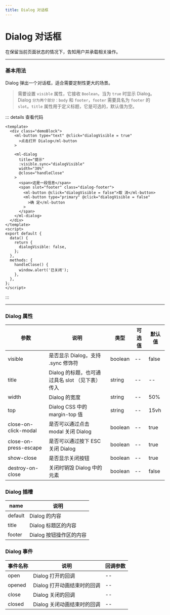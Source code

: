 ```yaml
---
title: Dialog 对话框
---
```


# Dialog 对话框

在保留当前页面状态的情况下，告知用户并承载相关操作。

---

### 基本用法

Dialog 弹出一个对话框，适合需要定制性更大的场景。

<Dialog-Demo1 />

> 需要设置 `visible` 属性，它接收 `Boolean`，当为 `true` 时显示 Dialog。Dialog `分为两个部分：body` 和 `footer`，`footer` 需要具名为 `footer` 的 `slot`。`title` 属性用于定义标题，它是可选的，默认值为空。

::: details 查看代码

```vue
<template>
  <div class="demoBlock">
    <ml-button type="text" @click="dialogVisible = true"
      >点击打开 Dialog</ml-button
    >

    <ml-dialog
      title="提示"
      :visible.sync="dialogVisible"
      width="30%"
      @close="handleClose"
    >
      <span>这是一段信息</span>
      <span slot="footer" class="dialog-footer">
        <ml-button @click="dialogVisible = false">取 消</ml-button>
        <ml-button type="primary" @click="dialogVisible = false"
          >确 定</ml-button
        >
      </span>
    </ml-dialog>
  </div>
</template>
<script>
export default {
  data() {
    return {
      dialogVisible: false,
    };
  },
  methods: {
    handleClose() {
      window.alert('已关闭');
    },
  },
};
</script>
```

:::

---

### Dialog 属性

| 参数                  | 说明                                            | 类型    | 可选值 | 默认值 |
| --------------------- | ----------------------------------------------- | ------- | ------ | ------ |
| visible               | 是否显示 Dialog，支持 .sync 修饰符              | boolean | --     | false  |
| title                 | Dialog 的标题，也可通过具名 slot （见下表）传入 | string  | --     | --     |
| width                 | Dialog 的宽度                                   | string  | --     | 50%    |
| top                   | Dialog CSS 中的 margin-top 值                   | string  | --     | 15vh   |
| close-on-click-modal  | 是否可以通过点击 modal 关闭 Dialog              | boolean | --     | true   |
| close-on-press-escape | 是否可以通过按下 ESC 关闭 Dialog                | boolean | --     | true   |
| show-close            | 是否显示关闭按钮                                | boolean | --     | true   |
| destroy-on-close      | 关闭时销毁 Dialog 中的元素                      | boolean | --     | false  |

### Dialog 插槽

| name    | 说明                    |
| ------- | ----------------------- |
| default | Dialog 的内容           |
| title   | Dialog 标题区的内容     |
| footer  | Dialog 按钮操作区的内容 |

### Dialog 事件

| 事件名称 | 说明                        | 回调参数 |
| -------- | --------------------------- | -------- |
| open     | Dialog 打开的回调           | --       |
| opened   | Dialog 打开动画结束时的回调 | --       |
| close    | Dialog 关闭的回调           | --       |
| closed   | Dialog 关闭动画结束时的回调 | --       |
